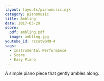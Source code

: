 ```yaml
---
layout: layouts/pianomusic.njk
category: pianomusic
title: Ambling
date: 2017-03-29
score:
  pdf: ambling.pdf
  image: ambling.jpg
youtube_id: rzxatvGMO-4
tags:
  - Instrumental Performance
  - Score
  - Easy Piano
---
```


A simple piano piece that gently ambles along.
